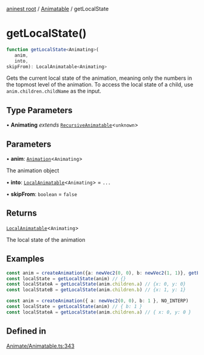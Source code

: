 [aninest root](../../index.md) / [Animatable](../index.md) / getLocalState

# getLocalState()

```ts
function getLocalState<Animating>(
   anim, 
   into, 
skipFrom): LocalAnimatable<Animating>
```

Gets the current local state of the animation, meaning only the numbers in the topmost level of the animation.
To access the local state of a child, use `anim.children.childName` as the input.

## Type Parameters

• **Animating** *extends* [`RecursiveAnimatable`](../../AnimatableTypes/type-aliases/RecursiveAnimatable.md)\<`unknown`\>

## Parameters

• **anim**: [`Animation`](../../AnimatableTypes/type-aliases/Animation.md)\<`Animating`\>

The animation object

• **into**: [`LocalAnimatable`](../../AnimatableTypes/type-aliases/LocalAnimatable.md)\<`Animating`\> = `...`

• **skipFrom**: `boolean` = `false`

## Returns

[`LocalAnimatable`](../../AnimatableTypes/type-aliases/LocalAnimatable.md)\<`Animating`\>

The local state of the animation

## Examples

```ts
const anim = createAnimation({a: newVec2(0, 0), b: newVec2(1, 1)}, getLinearInterp(1))
const localState = getLocalState(anim) // {}
const localStateA = getLocalState(anim.children.a) // {x: 0, y: 0}
const localStateB = getLocalState(anim.children.b) // {x: 1, y: 1}
```

```ts
const anim = createAnimation({ a: newVec2(0, 0), b: 1 }, NO_INTERP)
const localState = getLocalState(anim) // { b: 1 }
const localStateA = getLocalState(anim.children.a) // { x: 0, y: 0 }
```

## Defined in

[Animate/Animatable.ts:343](https://github.com/zphrs/aninest/blob/efdac3830228dc951d7e8e69ab0c7db89aa8723f/core/src/Animate/Animatable.ts#L343)
